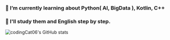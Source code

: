 ### 🌱 I’m currently learning about Python( AI, BigData ), Kotlin, C++
### 🔭 I'll study them and English step by step.
![codingCat06's GitHub stats](https://github-readme-stats.vercel.app/api?username=anuraghazra&theme=react&show_icons=true)
<!--
**codingCat06/codingCat06** is a ✨ _special_ ✨ repository because its `README.md` (this file) appears on your GitHub profile.

Here are some ideas to get you started:

- 🔭 I’m currently working on ...
- 🌱 I’m currently learning ...
- 👯 I’m looking to collaborate on ...
- 🤔 I’m looking for help with ...
- 💬 Ask me about ...
- 📫 How to reach me: ...
- 😄 Pronouns: ...
- ⚡ Fun fact: ...
-->
